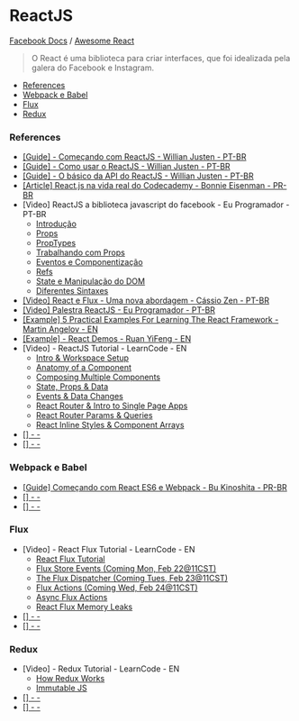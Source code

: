 # ReactJS
[Facebook Docs](http://facebook.github.io/react/docs/getting-started.html) / [Awesome React](https://github.com/enaqx/awesome-react)

> O React é uma biblioteca para criar interfaces, que foi idealizada pela galera do Facebook e Instagram.

- [References](#references)
- [Webpack e Babel](#)
- [Flux](#)
- [Redux](#)

### References
- [[Guide] - Começando com ReactJS - Willian Justen - PT-BR](http://willianjusten.com.br/comecando-com-react/)
- [[Guide] - Como usar o ReactJS - Willian Justen - PT-BR](http://willianjusten.com.br/como-usar-o-reactjs/)
- [[Guide] - O básico da API do ReactJS - Willian Justen - PT-BR](http://willianjusten.com.br/o-basico-da-api-do-reactjs/)
- [[Article] React.js na vida real do Codecademy - Bonnie Eisenman - PR-BR ](http://www.infoq.com/br/articles/reactjs-codecademy)
- [Video] ReactJS a biblioteca javascript do facebook - Eu Programador - PT-BR
  - [Introdução](https://www.youtube.com/watch?v=y08X0vpd6q4&index=1&list=PLXFk6ROPeWoAe9BdLdy--VBtDwMP1L6sT)
  - [Props](https://www.youtube.com/watch?v=xhhxPLyVEUY&index=2&list=PLXFk6ROPeWoAe9BdLdy--VBtDwMP1L6sT)
  - [PropTypes](https://www.youtube.com/watch?v=w4oD5dPUndY&list=PLXFk6ROPeWoAe9BdLdy--VBtDwMP1L6sT&index=3)
  - [Trabalhando com Props](https://www.youtube.com/watch?v=MMHTMyhi_qQ&index=4&list=PLXFk6ROPeWoAe9BdLdy--VBtDwMP1L6sT)
  - [Eventos e Componentização](https://www.youtube.com/watch?v=cfefccP1Kgc&list=PLXFk6ROPeWoAe9BdLdy--VBtDwMP1L6sT&index=5)
  - [Refs](https://www.youtube.com/watch?v=6PEPmrLVcuA&list=PLXFk6ROPeWoAe9BdLdy--VBtDwMP1L6sT&index=6)
  - [State e Manipulação do DOM](https://www.youtube.com/watch?v=p3P1dZlgvzU&index=7&list=PLXFk6ROPeWoAe9BdLdy--VBtDwMP1L6sT)
  - [Diferentes Sintaxes](https://www.youtube.com/watch?v=9WKoglv7yhQ&list=PLXFk6ROPeWoAe9BdLdy--VBtDwMP1L6sT&index=9)
- [[Video] React e Flux - Uma nova abordagem - Cássio Zen - PT-BR ](https://www.youtube.com/watch?v=4FroPIYEsYY)
- [[Video] Palestra ReactJS - Eu Programador - PT-BR ](https://www.youtube.com/watch?v=gIGB0061wzM&list=PLXFk6ROPeWoAe9BdLdy--VBtDwMP1L6sT&index=9&spfreload=5#t=852.305222)
- [[Example] 5 Practical Examples For Learning The React Framework - Martin Angelov - EN](http://tutorialzine.com/2014/07/5-practical-examples-for-learning-facebooks-react-framework/)
- [[Example] - React Demos - Ruan YiFeng - EN](https://github.com/ruanyf/react-demos)
- [Video] - ReactJS Tutorial - LearnCode - EN
  - [Intro & Workspace Setup](https://youtu.be/MhkGQAoc7bc)
  - [Anatomy of a Component](https://youtu.be/fd2Cayhez58)
  - [Composing Multiple Components](https://youtu.be/vu_rIMPROoQ)
  - [State, Props & Data](https://youtu.be/qh3dYM6Keuw)
  - [Events & Data Changes](https://youtu.be/_D1JGNidMr4)
  - [React Router & Intro to Single Page Apps](https://youtu.be/1iAG6h9ff5s)
  - [React Router Params & Queries](https://youtu.be/ZBxMljq9GSE)
  - [React Inline Styles & Component Arrays](https://youtu.be/XVdwq8W2ZsM)
- [[] - - ]()
- [[] - - ]()

### Webpack e Babel
- [[Guide] Começando com React ES6 e Webpack - Bu Kinoshita - PR-BR ](http://chocoladesign.com/comecando-com-react-es6-e-webpack)
- [[] - - ]()
- [[] - - ]()

### Flux
- [Video] - React Flux Tutorial - LearnCode - EN
  - [React Flux Tutorial](https://youtu.be/PvjNglsyOHs)
  - [Flux Store Events (Coming Mon, Feb 22@11CST)](https://youtu.be/bvEC6i7CUyE)
  - [The Flux Dispatcher (Coming Tues, Feb 23@11CST)](https://youtu.be/MZfCVq5iCBw)
  - [Flux Actions (Coming Wed, Feb 24@11CST)](https://youtu.be/0yW7C22ooos)
  - [Async Flux Actions](https://youtu.be/CuYd9uDB0vg)
  - [React Flux Memory Leaks](https://youtu.be/Fgd2ivSnXXo)
- [[] - - ]()
- [[] - - ]()

### Redux
- [Video] - Redux Tutorial - LearnCode - EN
  - [How Redux Works](https://www.youtube.com/watch?v=1w-oQ-i1XB8)
  - [Immutable JS](https://www.youtube.com/watch?v=9M-r8p9ey8U)
- [[] - - ]()
- [[] - - ]()
